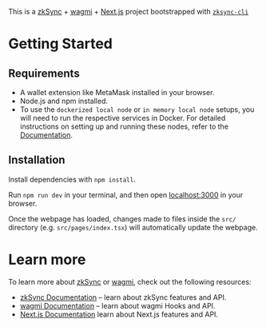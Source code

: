 This is a [zkSync](https://zksync.io) + [wagmi](https://wagmi.sh) + [Next.js](https://nextjs.org) project bootstrapped with [`zksync-cli`](https://github.com/matter-labs/zksync-cli)

# Getting Started

## Requirements
- A wallet extension like MetaMask installed in your browser.
- Node.js and npm installed.
- To use the `dockerized local node` or `in memory local node` setups, you will need to run the respective services in Docker. For detailed instructions on setting up and running these nodes, refer to the [Documentation](https://docs.zksync.io/build/test-and-debug).

## Installation
Install dependencies with `npm install`.

Run `npm run dev` in your terminal, and then open [localhost:3000](http://localhost:3000) in your browser.

Once the webpage has loaded, changes made to files inside the `src/` directory (e.g. `src/pages/index.tsx`) will automatically update the webpage.

# Learn more

To learn more about [zkSync](https://zksync.io) or [wagmi](https://wagmi.sh), check out the following resources:

- [zkSync Documentation](https://era.zksync.io/docs/dev) – learn about zkSync features and API.
- [wagmi Documentation](https://wagmi.sh) – learn about wagmi Hooks and API.
- [Next.js Documentation](https://nextjs.org/docs) learn about Next.js features and API.
